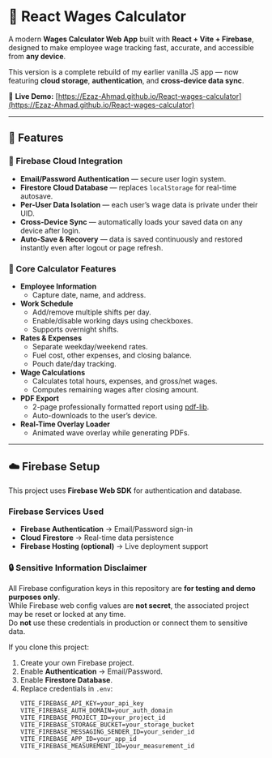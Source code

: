 # 🧮 React Wages Calculator

A modern **Wages Calculator Web App** built with **React + Vite + Firebase**, designed to make employee wage tracking fast, accurate, and accessible from **any device**.

This version is a complete rebuild of my earlier vanilla JS app — now featuring **cloud storage**, **authentication**, and **cross-device data sync**.

🔗 **Live Demo:** [https://Ezaz-Ahmad.github.io/React-wages-calculator](https://Ezaz-Ahmad.github.io/React-wages-calculator)

---

## 🚀 Features

### 🔐 Firebase Cloud Integration
- **Email/Password Authentication** — secure user login system.
- **Firestore Cloud Database** — replaces `localStorage` for real-time autosave.
- **Per-User Data Isolation** — each user’s wage data is private under their UID.
- **Cross-Device Sync** — automatically loads your saved data on any device after login.
- **Auto-Save & Recovery** — data is saved continuously and restored instantly even after logout or page refresh.

### 🧾 Core Calculator Features
- **Employee Information**
  - Capture date, name, and address.
- **Work Schedule**
  - Add/remove multiple shifts per day.
  - Enable/disable working days using checkboxes.
  - Supports overnight shifts.
- **Rates & Expenses**
  - Separate weekday/weekend rates.
  - Fuel cost, other expenses, and closing balance.
  - Pouch date/day tracking.
- **Wage Calculations**
  - Calculates total hours, expenses, and gross/net wages.
  - Computes remaining wages after closing amount.
- **PDF Export**
  - 2-page professionally formatted report using [pdf-lib](https://pdf-lib.js.org/).
  - Auto-downloads to the user’s device.
- **Real-Time Overlay Loader**
  - Animated wave overlay while generating PDFs.

---

## ☁️ Firebase Setup

This project uses **Firebase Web SDK** for authentication and database.

### Firebase Services Used
- **Firebase Authentication** → Email/Password sign-in  
- **Cloud Firestore** → Real-time data persistence  
- **Firebase Hosting (optional)** → Live deployment support

### 🔒 Sensitive Information Disclaimer
All Firebase configuration keys in this repository are **for testing and demo purposes only**.  
While Firebase web config values are **not secret**, the associated project may be reset or locked at any time.  
Do **not** use these credentials in production or connect them to sensitive data.

If you clone this project:
1. Create your own Firebase project.
2. Enable **Authentication** → Email/Password.
3. Enable **Firestore Database**.
4. Replace credentials in `.env`:
   ```env
   VITE_FIREBASE_API_KEY=your_api_key
   VITE_FIREBASE_AUTH_DOMAIN=your_auth_domain
   VITE_FIREBASE_PROJECT_ID=your_project_id
   VITE_FIREBASE_STORAGE_BUCKET=your_storage_bucket
   VITE_FIREBASE_MESSAGING_SENDER_ID=your_sender_id
   VITE_FIREBASE_APP_ID=your_app_id
   VITE_FIREBASE_MEASUREMENT_ID=your_measurement_id
